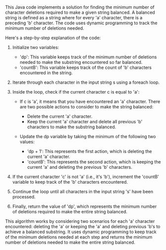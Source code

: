 ​This Java code implements a solution for finding the minimum number of character deletions required to make a given string balanced. A balanced string is defined 
as a string where for every 'a' character, there is a preceding 'b' character. The code uses dynamic programming to track the minimum number of deletions needed.

Here's a step-by-step explanation of the code:

1. Initialize two variables:
   - 'dp': This variable keeps track of the minimum number of deletions needed to make the substring encountered so far balanced.
   - 'countB': This variable keeps track of the count of 'b' characters encountered in the string.

2. Iterate through each character in the input string s using a foreach loop.

3. Inside the loop, check if the current character c is equal to 'a':
   - If c is 'a', it means that you have encountered an 'a' character. There are two possible actions to consider to make the string balanced:
       - Delete the current 'a' character.
       - Keep the current 'a' character and delete all previous 'b' characters to make the substring balanced.
   
   - Update the dp variable by taking the minimum of the following two values:
       - 'dp + 1': This represents the first action, which is deleting the current 'a' character.
       - 'countB': This represents the second action, which is keeping the current 'a' and deleting the previous 'b' characters.

4. If the current character 'c' is not 'a' (i.e., it's 'b'), increment the 'countB' variable to keep track of the 'b' characters encountered.

5. Continue the loop until all characters in the input string 's' have been processed.

6. Finally, return the value of 'dp', which represents the minimum number of deletions required to make the entire string balanced.


This algorithm works by considering two scenarios for each 'a' character encountered: deleting the 'a' or keeping the 'a' and deleting previous 'b's to achieve a 
balanced substring. It uses dynamic programming to keep track of the minimum deletions needed at each step and returns the minimum number of deletions needed to 
make the entire string balanced.
